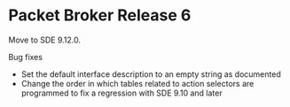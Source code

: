 # Packet Broker Release 6

Move to SDE 9.12.0.

Bug fixes

   * Set the default interface description to an empty string as
     documented
   * Change the order in which tables related to action selectors are
     programmed to fix a regression with SDE 9.10 and later
